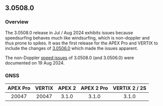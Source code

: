 ## 3.0508.0

### Overview

The 3.0508.0 release in Jul / Aug 2024 exhibits issues because speedsurfing behaves much like windsurfing, which is non-doppler and thus prone to spikes. It was the first release for the APEX Pro and VERTIX to include the changes of [3.0506.0](../3.0506.0/README.md) which made the issues apparent.

The non-Doppler [speed issues](../../doppler/README.md) of 3.0508.0 (and 3.0506.0) were documented on 19 Aug 2024.



### GNSS

| APEX Pro | VERTIX | APEX 2 | APEX 2 Pro | VERTIX 2 / 2S |
| :------: | :----: | :----: | :--------: | :-----------: |
|  20047   | 20047  | 3.1.0  |   3.1.0    |     3.1.0     |

